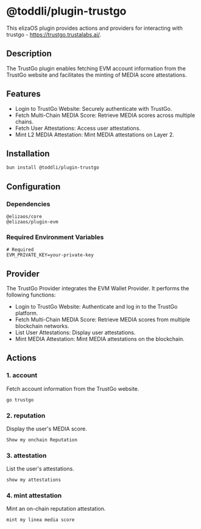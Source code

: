 # @toddli/plugin-trustgo

This elizaOS plugin provides actions and providers for interacting with trustgo - https://trustgo.trustalabs.ai/.

## Description

The TrustGo plugin enables fetching EVM account information from the TrustGo website and facilitates the minting of MEDIA score attestations.

## Features

- Login to TrustGo Website: Securely authenticate with TrustGo.
- Fetch Multi-Chain MEDIA Score: Retrieve MEDIA scores across multiple chains.
- Fetch User Attestations: Access user attestations.
- Mint L2 MEDIA Attestation: Mint MEDIA attestations on Layer 2.

## Installation

```bash
bun install @toddli/plugin-trustgo
```

## Configuration

### Dependencies

```
@elizaos/core
@elizaos/plugin-evm
```

### Required Environment Variables

```env
# Required
EVM_PRIVATE_KEY=your-private-key

```

## Provider

The TrustGo Provider integrates the EVM Wallet Provider. It performs the following functions:

- Login to TrustGo Website: Authenticate and log in to the TrustGo platform.
- Fetch Multi-Chain MEDIA Score: Retrieve MEDIA scores from multiple blockchain networks.
- List User Attestations: Display user attestations.
- Mint MEDIA Attestation: Mint MEDIA attestations on the blockchain.

## Actions

### 1. account

Fetch account information from the TrustGo website.

```typescript
go trustgo
```

### 2. reputation

Display the user's MEDIA score.

```typescript
Show my onchain Reputation
```

### 3. attestation

List the user's attestations.

```typescript
show my attestations
```

### 4. mint attestation

Mint an on-chain reputation attestation.

```typescript
mint my linea media score
```
